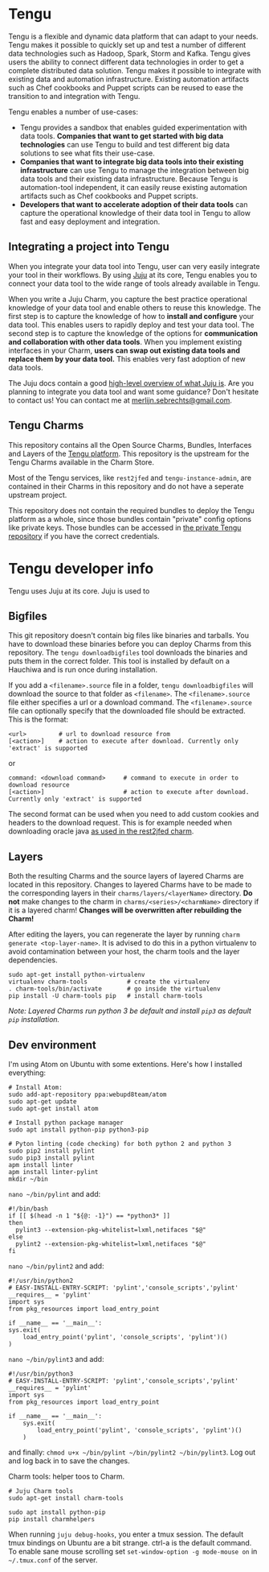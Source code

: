 # Tengu

Tengu is a flexible and dynamic data platform that can adapt to your needs. Tengu makes it possible to quickly set up and test a number of different data technologies such as Hadoop, Spark, Storm and Kafka. Tengu gives users the ability to connect different data technologies in order to get a complete distributed data solution. Tengu makes it possible to integrate with existing data and automation infrastructure. Existing automation artifacts such as Chef cookbooks and Puppet scripts can be reused to ease the transition to and integration with Tengu.

Tengu enables a number of use-cases:

 - Tengu provides a sandbox that enables guided experimentation with data tools. **Companies that want to get started with big data technologies** can use Tengu to build and test different big data solutions to see what fits their use-case.
 - **Companies that want to integrate big data tools into their existing infrastructure** can use Tengu to manage the integration between big data tools and their existing data infrastructure. Because Tengu is automation-tool independent, it can easily reuse existing automation artifacts such as Chef cookbooks and Puppet scripts.
 - **Developers that want to accelerate adoption of their data tools** can capture the operational knowledge of their data tool in Tengu to allow fast and easy deployment and integration.

## Integrating a project into Tengu

When you integrate your data tool into Tengu, user can very easily integrate your tool in their workflows. By using [Juju](https://jujucharms.com/) at its core, Tengu enables you to connect your data tool to the wide range of tools already available in Tengu.

When you write a Juju Charm, you capture the best practice operational knowledge of your data tool and enable others to reuse this knowledge. The first step is to capture the knowledge of how to **install and configure** your data tool. This enables users to rapidly deploy and test your data tool. The second step is to capture the knowledge of the options for **communication and collaboration with other data tools**. When you implement existing interfaces in your Charm, **users can swap out existing data tools and replace them by your data tool.** This enables very fast adoption of new data tools.

The Juju docs contain a good [high-level overview of what Juju is](https://jujucharms.com/docs/stable/about-juju). Are you planning to integrate you data tool and want some guidance? Don't hesitate to contact us! You can contact me at [merlijn.sebrechts@gmail.com](mailto:merlijn.sebrechts@gmail.com).

## Tengu Charms

This repository contains all the Open Source Charms, Bundles, Interfaces and Layers of the [Tengu platform](gettengu.io/). This repository is the upstream for the Tengu Charms available in the Charm Store.

Most of the Tengu services, like `rest2jfed` and `tengu-instance-admin`, are contained in their Charms in this repository and do not have a seperate upstream project.

This repository does not contain the required bundles to deploy the Tengu platform as a whole, since those bundles contain "private" config options like private keys. Those bundles can be accessed in [the private Tengu repository](https://github.ugent.be/Tengu/private) if you have the correct credentials.

# Tengu developer info

Tengu uses Juju at its core. Juju is used to

## Bigfiles

This git repository doesn't contain big files like binaries and tarballs. You have to download these binaries before you can deploy Charms from this repository. The `tengu downloadbigfiles` tool downloads the binaries and puts them in the correct folder. This tool is installed by default on a Hauchiwa and is run once during installation.

If you add a `<filename>.source` file in a folder, `tengu downloadbigfiles` will download the source to that folder as `<filename>`. The `<filename>.source` file either specifies a url or a download command. The `<filename>.source` file can optionally specify that the downloaded file should be extracted. This is the format:

    <url>         # url to download resource from
    [<action>]    # action to execute after download. Currently only 'extract' is supported

or

    command: <download command>     # command to execute in order to download resource
    [<action>]                      # action to execute after download. Currently only 'extract' is supported

The second format can be used when you need to add custom cookies and headers to the download request. This is for example needed when downloading oracle java [as used in the rest2jfed charm](https://github.com/galgalesh/tengu-charms/blob/390256d7eafa86a7b50bb46c4c6b5f22ff4739cc/charms/trusty/rest2jfed/files/server-jre-8u45-linux-x64.tar.gz.source).


## Layers

Both the resulting Charms and the source layers of layered Charms are located in this repository. Changes to layered Charms have to be made to the corresponding layers in their `charms/layers/<layerName>` directory. **Do not** make changes to the charm in `charms/<series>/<charmName>` directory if it is a layered charm! **Changes will be overwritten after rebuilding the Charm!**

After editing the layers, you can regenerate the layer by running `charm generate <top-layer-name>`. It is advised to do this in a python virtualenv to avoid contamination between your host, the charm tools and the layer dependencies.

    sudo apt-get install python-virtualenv
    virtualenv charm-tools           # create the virtualenv
    . charm-tools/bin/activate       # go inside the virtualenv
    pip install -U charm-tools pip   # install charm-tools

*Note: Layered Charms run python 3 be default and install `pip3` as default `pip` installation.*

## Dev environment

I'm using Atom on Ubuntu with some extentions. Here's how I installed everything:

    # Install Atom:
    sudo add-apt-repository ppa:webupd8team/atom
    sudo apt-get update
    sudo apt-get install atom

    # Install python package manager
    sudo apt install python-pip python3-pip

    # Pyton linting (code checking) for both python 2 and python 3
    sudo pip2 install pylint
    sudo pip3 install pylint
    apm install linter
    apm install linter-pylint
    mkdir ~/bin

`nano ~/bin/pylint` and add:

    #!/bin/bash
    if [[ $(head -n 1 "${@: -1}") == *python3* ]]
    then
      pylint3 --extension-pkg-whitelist=lxml,netifaces "$@"
    else
      pylint2 --extension-pkg-whitelist=lxml,netifaces "$@"
    fi


`nano ~/bin/pylint2` and add:

    #!/usr/bin/python2
    # EASY-INSTALL-ENTRY-SCRIPT: 'pylint','console_scripts','pylint'
    __requires__ = 'pylint'
    import sys
    from pkg_resources import load_entry_point

    if __name__ == '__main__':
    sys.exit(
        load_entry_point('pylint', 'console_scripts', 'pylint')()
    )

`nano ~/bin/pylint3` and add:

    #!/usr/bin/python3
    # EASY-INSTALL-ENTRY-SCRIPT: 'pylint','console_scripts','pylint'
    __requires__ = 'pylint'
    import sys
    from pkg_resources import load_entry_point

    if __name__ == '__main__':
        sys.exit(
            load_entry_point('pylint', 'console_scripts', 'pylint')()
        )

and finally: `chmod u+x ~/bin/pylint ~/bin/pylint2 ~/bin/pylint3`. Log out and log back in to save the changes.

Charm tools: helper toos to Charm.

    # Juju Charm tools
    sudo apt-get install charm-tools

    sudo apt install python-pip
    pip install charmhelpers

When running `juju debug-hooks`, you enter a tmux session. The default tmux bindings on Ubuntu are a bit strange. ctrl-a is the default command. To enable sane mouse scrolling set `set-window-option -g mode-mouse on` in `~/.tmux.conf` of the server.
